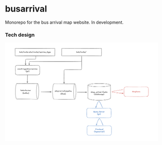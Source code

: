 # busarrival

Monorepo for the bus arrival map website. In development.

### Tech design
![Design](design.png)